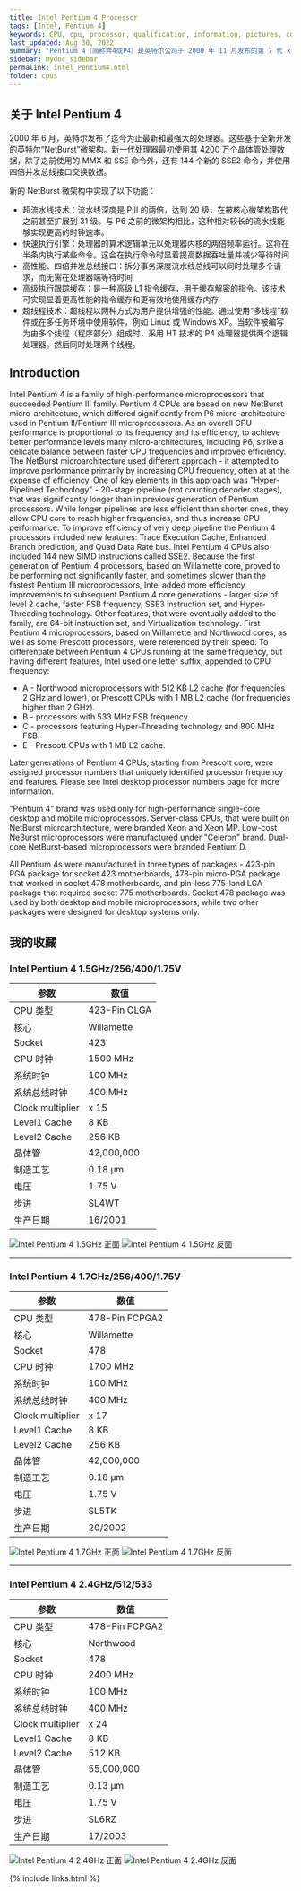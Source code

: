 ```yaml
---
title: Intel Pentium 4 Processor
tags: [Intel, Pentium 4]
keywords: CPU, cpu, processor, qualification, information, pictures, core, frequency, chip packaging, packaging, cpu info, x86, collection, amd, cyrix, harris, ibm, idt, iit, intel, motorola, nec, sgs, sgs-thomson, siemens, ST, signetics, mhs, ti, texas instruments, ulsi, umc, weitek, zilog, 808x, 8085, 8088, 8086, 80188, 80186, 80286, 286, 80386, 386, i386, Am386, 386sx, 386dx, 486, i486, 586, 486sx, 486dx, overdrive, 487, pentium, 586, 5x86, 386dlc, 386slc, 486dx2, mmx, ppro, pentium-pro, pro, athlon, duron, z80, dirk oppelt, dirk, oppelt, engineering, sample, samples
last_updated: Aug 30, 2022
summary: "Pentium 4（简称奔4或P4）是英特尔公司于 2000 年 11 月发布的第 7 代 x86 微处理器。并且是继 1995 年出品的 Pentium Pro 之后的第一款重新设计的处理器，这一新的架构称做NetBurst。首款产品代码为 Willamette，拥有 1.4GHz 左右的内核时钟，并使用 Socket 423 脚位架构，首款处理器于 2000 年 11 月发布。不同于 Pentium II、Pentium III 和各种 Celeron 处理器，因为是全新设计的产品，所以与 Pentium Pro 的关联很小。值得注意的是，Pentium 4 有着非常快速到 400 MHz 的前端总线，之后更有提升到 533 MHz、800 MHz。它其实是一个为 100 MHz 的四条并列总线(100MHz x4 并列)，因此理论上它可以传送比一般总线多四倍的容量，所以号称有 400 MHz 的速度。AMD Athlon 的前端总线则有 266 MHz 的速度(133 MHz 双倍并列总线)。"
sidebar: mydoc_sidebar
permalink: intel_Pentium4.html
folder: cpus
---
```


## 关于 Intel Pentium 4

2000 年 6 月，英特尔发布了迄今为止最新和最强大的处理器。这些基于全新开发的英特尔“NetBurst”微架构。新一代处理器最初使用其 4200 万个晶体管处理数据，除了之前使用的 MMX 和 SSE 命令外，还有 144 个新的 SSE2 命令，并使用四倍并发总线接口交换数据。

新的 NetBurst 微架构中实现了以下功能：

 - 超流水线技术：流水线深度是 PIII 的两倍，达到 20 级，在被核心微架构取代之前甚至扩展到 31 级。与 P6 之前的微架构相比，这种相对较长的流水线能够实现更高的时钟速率。
 - 快速执行引擎：处理器的算术逻辑单元以处理器内核的两倍频率运行。这将在半条内执行某些命令。这会在执行命令时显着提高数据吞吐量并减少等待时间
 - 高性能、四倍并发总线接口：拆分事务深度流水线总线可以同时处理多个请求，而无需在处理器端等待时间
 - 高级执行跟踪缓存：是一种高级 L1 指令缓存，用于缓存解密的指令。该技术可实现显着更高性能的指令缓存和更有效地使用缓存内存
 - 超线程技术：超线程以两种方式为用户提供增强的性能。通过使用“多线程”软件或在多任务环境中使用软件，例如 Linux 或 Windows XP。当软件被编写为由多个线程（程序部分）组成时，采用 HT 技术的 P4 处理器提供两个逻辑处理器。然后同时处理两个线程。

## Introduction

Intel Pentium 4 is a family of high-performance microprocessors that succeeded Pentium III family. Pentium 4 CPUs are based on new NetBurst micro-architecture, which differed significantly from P6 micro-architecture used in Pentium II/Pentium III microprocessors. As an overall CPU performance is proportional to its frequency and its efficiency, to achieve better performance levels many micro-architectures, including P6, strike a delicate balance between faster CPU frequencies and improved efficiency. The NetBurst microarchitecture used different approach - it attempted to improve performance primarily by increasing CPU frequency, often at at the expense of efficiency. One of key elements in this approach was "Hyper-Pipelined Technology" - 20-stage pipeline (not counting decoder stages), that was significantly longer than in previous generation of Pentium processors. While longer pipelines are less efficient than shorter ones, they allow CPU core to reach higher frequencies, and thus increase CPU performance. To improve efficiency of very deep pipeline the Pentium 4 processors included new features: Trace Execution Cache, Enhanced Branch prediction, and Quad Data Rate bus. Intel Pentium 4 CPUs also included 144 new SIMD instructions called SSE2. Because the first generation of Pentium 4 processors, based on Willamette core, proved to be performing not significantly faster, and sometimes slower than the fastest Pentium III microprocessors, Intel added more efficiency improvements to subsequent Pentium 4 core generations - larger size of level 2 cache, faster FSB frequency, SSE3 instruction set, and Hyper-Threading technology. Other features, that were eventually added to the family, are 64-bit instruction set, and Virtualization technology.
First Pentium 4 microprocessors, based on Willamette and Northwood cores, as well as some Prescott processors, were referenced by their speed. To differentiate between Pentium 4 CPUs running at the same frequency, but having different features, Intel used one letter suffix, appended to CPU frequency:
* A - Northwood microprocessors with 512 KB L2 cache (for frequencies 2 GHz and lower), or Prescott CPUs with 1 MB L2 cache (for frequencies higher than 2 GHz).
* B - processors with 533 MHz FSB frequency.
* C - processors featuring Hyper-Threading technology and 800 MHz FSB.
* E - Prescott CPUs with 1 MB L2 cache.

Later generations of Pentium 4 CPUs, starting from Prescott core, were assigned processor numbers that uniquely identified processor frequency and features. Please see Intel desktop processor numbers page for more information.

"Pentium 4" brand was used only for high-performance single-core desktop and mobile microprocessors. Server-class CPUs, that were built on NetBurst microarchitecture, were branded Xeon and Xeon MP. Low-cost NeBurst microprocessors were manufactured under "Celeron" brand. Dual-core NetBurst-based microprocessors were branded Pentium D.

All Pentium 4s were manufactured in three types of packages - 423-pin PGA package for socket 423 motherboards, 478-pin micro-PGA package that worked in socket 478 motherboards, and pin-less 775-land LGA package that required socket 775 motherboards. Socket 478 package was used by both desktop and mobile microprocessors, while two other packages were designed for desktop systems only.

## 我的收藏

### Intel Pentium 4 1.5GHz/256/400/1.75V

| 参数 | 数值 |
| ------ | ------ |
| CPU 类型 | 423-Pin OLGA |
| 核心 | Willamette |
| Socket | 423 |
| CPU 时钟 | 1500 MHz |
| 系统时钟 | 100 MHz |
| 系统总线时钟 | 400 MHz |
| Clock multiplier | x 15 |
| Level1 Cache | 8 KB |
| Level2 Cache | 256 KB |
| 晶体管 | 42,000,000 |
| 制造工艺 | 0.18 µm |
| 电压 | 1.75 V |
| 步进 | SL4WT |
| 生产日期 | 16/2001 |

![Intel Pentium 4 1.5GHz 正面](/images/cpus/Intel/Intel_Pentium_4_1.5GHz_1.jpg)
![Intel Pentium 4 1.5GHz 反面](/images/cpus/Intel/Intel_Pentium_4_1.5GHz_2.jpg)

---------

### Intel Pentium 4 1.7GHz/256/400/1.75V

| 参数 | 数值 |
| ------ | ------ |
| CPU 类型 | 478-Pin FCPGA2 |
| 核心 | Willamette |
| Socket | 478 |
| CPU 时钟 | 1700 MHz |
| 系统时钟 | 100 MHz |
| 系统总线时钟 | 400 MHz |
| Clock multiplier | x 17 |
| Level1 Cache | 8 KB |
| Level2 Cache | 256 KB |
| 晶体管 | 42,000,000 |
| 制造工艺 | 0.18 µm |
| 电压 | 1.75 V |
| 步进 | SL5TK |
| 生产日期 | 20/2002 |

![Intel Pentium 4 1.7GHz 正面](/images/cpus/Intel/Intel_Pentium_4_1.7GHz_1.jpg)
![Intel Pentium 4 1.7GHz 反面](/images/cpus/Intel/Intel_Pentium_4_1.7GHz_2.jpg)

---------

### Intel Pentium 4 2.4GHz/512/533

| 参数 | 数值 |
| ------ | ------ |
| CPU 类型 | 478-Pin FCPGA2 |
| 核心 | Northwood |
| Socket | 478 |
| CPU 时钟 | 2400 MHz |
| 系统时钟 | 100 MHz |
| 系统总线时钟 | 400 MHz |
| Clock multiplier | x 24 |
| Level1 Cache | 8 KB |
| Level2 Cache | 512 KB |
| 晶体管 | 55,000,000 |
| 制造工艺 | 0.13 µm |
| 电压 | 1.75 V |
| 步进 | SL6RZ |
| 生产日期 | 17/2003 |

![Intel Pentium 4 2.4GHz 正面](/images/cpus/Intel/Intel_Pentium_4_2.4GHz_1.jpg)
![Intel Pentium 4 2.4GHz 反面](/images/cpus/Intel/Intel_Pentium_4_2.4GHz_2.jpg)

{% include links.html %}

